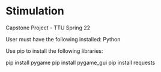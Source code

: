 # Stimulation
Capstone Project - TTU Spring 22

User must have the following installed: Python

Use pip to install the following libraries:

pip install pygame
pip install pygame_gui
pip install requests
  
